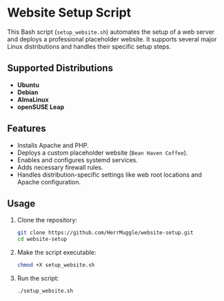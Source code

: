 # Website Setup Script

This Bash script (`setup_website.sh`) automates the setup of a web server and deploys a professional placeholder website. It supports several major Linux distributions and handles their specific setup steps.

## Supported Distributions

- **Ubuntu**
- **Debian**
- **AlmaLinux**
- **openSUSE Leap**

## Features

- Installs Apache and PHP.
- Deploys a custom placeholder website (`Bean Haven Coffee`).
- Enables and configures systemd services.
- Adds necessary firewall rules.
- Handles distribution-specific settings like web root locations and Apache configuration.

## Usage

1. Clone the repository:

   ```bash
   git clone https://github.com/HerrMuggle/website-setup.git
   cd website-setup

2. Make the script executable:
   ```bash
   chmod +X setup_website.sh

3. Run the script:
   ```bash
   ./setup_website.sh
